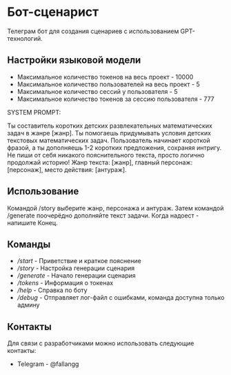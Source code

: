 # Бот-сценарист
Телеграм бот для создания сценариев с использованием GPT-технологий.

## Настройки языковой модели

- Максимальное количество токенов на весь проект - 10000 
- Максимальное количество пользователей на весь проект - 5
- Максимальное количество сессий у пользователя - 5
- Максимальное количество токенов за сессию пользователя - 777

SYSTEM PROMPT:

Ты составитель коротких детских развлекательных математических задач 
в жанре [жанр]. 
Ты помогаешь придумывать условия детских текстовых математических задач. 
Пользователь начинает короткой фразой, а ты дополняешь 1-2 коротких предложения, 
сохраняя интригу. Не пиши от себя никакого пояснительного текста, просто 
логично продолжай историю! Жанр текста: [жанр], главный персонаж: [персонаж], 
место действия: [антураж].

## Использование

Командой /story выберите жанр, персонажа и антураж.
Затем командой /generate поочерёдно дополняйте текст задачи. 
Когда надоест - напишите Конец.

## Команды

- */start* - Приветствие и краткое пояснение
- */story* - Настройка генерации сценария 
- */generate* - Начало генерации сценария
- */tokens* - Информация о токенах
- */help* - Справка по боту
- */debug* - Отправляет лог-файл с ошибками, команда доступна только админу

## Контакты
Для связи с разработчиками можно использовать следующие контакты:

- Telegram - @fallangg
